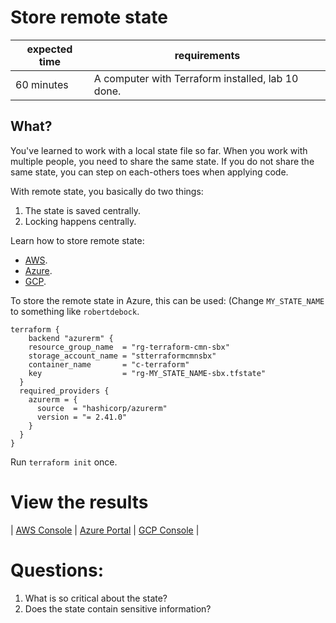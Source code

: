 # Store remote state

|expected time|requirements                                     |
|-------------|-------------------------------------------------|
|60 minutes   |A computer with Terraform installed, lab 10 done.|

## What?

You've learned to work with a local state file so far. When you work with multiple people, you need to share the same state. If you do not share the same state, you can step on each-others toes when applying code.

With remote state, you basically do two things:

1. The state is saved centrally.
2. Locking happens centrally.

Learn how to store remote state:

- [AWS](https://learn.hashicorp.com/tutorials/terraform/aws-remote?in=terraform/aws-get-started).
- [Azure](https://learn.hashicorp.com/tutorials/terraform/azure-remote?in=terraform/azure-get-started).
- [GCP](https://learn.hashicorp.com/tutorials/terraform/google-cloud-platform-outputs?in=terraform/gcp-get-started).

To store the remote state in Azure, this can be used: (Change `MY_STATE_NAME` to something like `robertdebock`.

```hcl
terraform {
    backend "azurerm" {
    resource_group_name  = "rg-terraform-cmn-sbx"
    storage_account_name = "stterraformcmnsbx"
    container_name       = "c-terraform"
    key                  = "rg-MY_STATE_NAME-sbx.tfstate"
  }
  required_providers {
    azurerm = {
      source  = "hashicorp/azurerm"
      version = "= 2.41.0"
    }
  }
}
```

Run `terraform init` once.

# View the results

| [AWS Console](https://aws.amazon.com/console/) | [Azure Portal](https://portal.azure.com/#blade/HubsExtension/BrowseResourceGroups) | [GCP Console](https://console.cloud.google.com/) |

# Questions:

1. What is so critical about the state?
2. Does the state contain sensitive information?
